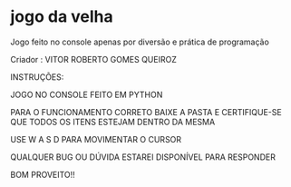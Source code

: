 # jogo da velha
Jogo feito no console apenas por diversão e prática de programação

Criador : VITOR ROBERTO GOMES QUEIROZ

INSTRUÇÕES:

JOGO NO CONSOLE FEITO EM PYTHON

PARA O FUNCIONAMENTO CORRETO BAIXE A PASTA E CERTIFIQUE-SE QUE TODOS OS ITENS ESTEJAM DENTRO DA MESMA

USE W A S D PARA MOVIMENTAR O CURSOR

QUALQUER BUG OU DÚVIDA ESTAREI DISPONÍVEL PARA RESPONDER

BOM PROVEITO!!
